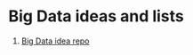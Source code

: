 # Big Data ideas and lists

1. [Big Data idea repo](https://github.com/onurakpolat/awesome-bigdata)
